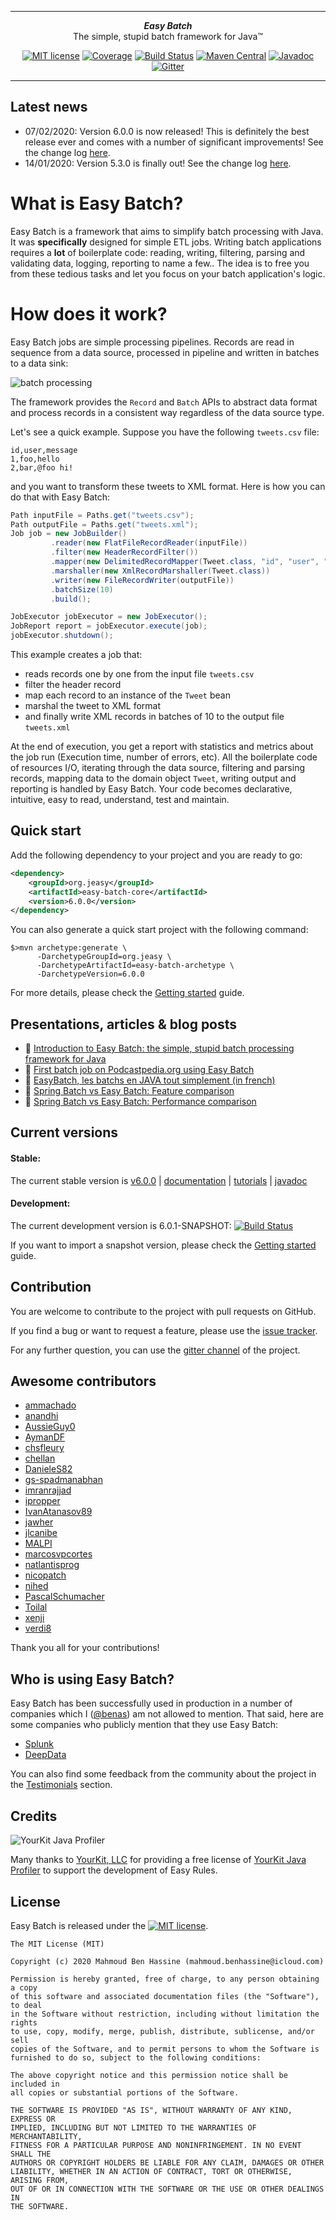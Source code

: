 ***

<div align="center">
    <b><em>Easy Batch</em></b><br>
    The simple, stupid batch framework for Java&trade;
</div>

<div align="center">

[![MIT license](http://img.shields.io/badge/license-MIT-brightgreen.svg?style=flat)](http://opensource.org/licenses/MIT)
[![Coverage](https://coveralls.io/repos/j-easy/easy-batch/badge.svg?style=flat&branch=master&service=github)](https://coveralls.io/github/j-easy/easy-batch?branch=master)
[![Build Status](https://github.com/j-easy/easy-batch/workflows/Java%20CI/badge.svg)](https://github.com/j-easy/easy-batch/actions)
[![Maven Central](https://maven-badges.herokuapp.com/maven-central/org.jeasy/easy-batch-core/badge.svg?style=flat)](http://search.maven.org/#artifactdetails|org.jeasy|easy-batch-core|6.0.0|)
[![Javadoc](https://www.javadoc.io/badge/org.jeasy/easy-batch-core.svg)](http://www.javadoc.io/doc/org.jeasy/easy-batch-core)
[![Gitter](https://badges.gitter.im/Join%20Chat.svg)](https://gitter.im/j-easy/easy-batch)

</div>

***

## Latest news

* 07/02/2020: Version 6.0.0 is now released! This is definitely the best release ever and comes with a number of significant improvements! See the change log [here](https://github.com/j-easy/easy-batch/releases).
* 14/01/2020: Version 5.3.0 is finally out! See the change log [here](https://github.com/j-easy/easy-batch/releases).

# What is Easy Batch?

Easy Batch is a framework that aims to simplify batch processing with Java. It was **specifically** designed for simple ETL jobs.
Writing batch applications requires a **lot** of boilerplate code: reading, writing, filtering, parsing and validating data, logging, reporting to name a few..
The idea is to free you from these tedious tasks and let you focus on your batch application's logic.

# How does it work?

Easy Batch jobs are simple processing pipelines. Records are read in sequence from a data source, processed in pipeline and written in batches to a data sink:

![batch processing](https://raw.githubusercontent.com/wiki/j-easy/easy-batch/images/batch-processing.png)

The framework provides the `Record` and `Batch` APIs to abstract data format and process records in a consistent way regardless of the data source type.

Let's see a quick example. Suppose you have the following `tweets.csv` file:

```
id,user,message
1,foo,hello
2,bar,@foo hi!
```

and you want to transform these tweets to XML format. Here is how you can do that with Easy Batch:

```java
Path inputFile = Paths.get("tweets.csv");
Path outputFile = Paths.get("tweets.xml");
Job job = new JobBuilder()
         .reader(new FlatFileRecordReader(inputFile))
         .filter(new HeaderRecordFilter())
         .mapper(new DelimitedRecordMapper(Tweet.class, "id", "user", "message"))
         .marshaller(new XmlRecordMarshaller(Tweet.class))
         .writer(new FileRecordWriter(outputFile))
         .batchSize(10)
         .build();

JobExecutor jobExecutor = new JobExecutor();
JobReport report = jobExecutor.execute(job);
jobExecutor.shutdown();
```

This example creates a job that:

* reads records one by one from the input file `tweets.csv`
* filter the header record
* map each record to an instance of the `Tweet` bean
* marshal the tweet to XML format
* and finally write XML records in batches of 10 to the output file `tweets.xml`

At the end of execution, you get a report with statistics and metrics about the job run (Execution time, number of errors, etc).
All the boilerplate code of resources I/O, iterating through the data source, filtering and parsing records, mapping data to the domain object `Tweet`, writing output and reporting
is handled by Easy Batch. Your code becomes declarative, intuitive, easy to read, understand, test and maintain.
 
 ## Quick start
 
Add the following dependency to your project and you are ready to go:
 
 ```xml
 <dependency>
     <groupId>org.jeasy</groupId>
     <artifactId>easy-batch-core</artifactId>
     <version>6.0.0</version>
 </dependency>
```

You can also generate a quick start project with the following command:

```
$>mvn archetype:generate \
      -DarchetypeGroupId=org.jeasy \
      -DarchetypeArtifactId=easy-batch-archetype \
      -DarchetypeVersion=6.0.0
```

For more details, please check the [Getting started](https://github.com/j-easy/easy-batch/wiki/getting-started) guide.

## Presentations, articles & blog posts

- :movie_camera: [Introduction to Easy Batch: the simple, stupid batch processing framework for Java](https://speakerdeck.com/benas/easy-batch)
- :newspaper: [First batch job on Podcastpedia.org using Easy Batch](http://www.codingpedia.org/ama/first-batch-job-on-podcastpedia-org-with-easybatch/)
- :newspaper: [EasyBatch, les batchs en JAVA tout simplement (in french)](https://blog.sodifrance.fr/easybatch-les-batchs-en-java-tout-simplement/)
- :memo: [Spring Batch vs Easy Batch: Feature comparison](https://github.com/benas/easy-batch-vs-spring-batch/issues/1)
- :memo: [Spring Batch vs Easy Batch: Performance comparison](https://github.com/benas/easy-batch-vs-spring-batch/issues/2)

## Current versions

#### Stable:

The current stable version is [v6.0.0](http://search.maven.org/#artifactdetails|org.jeasy|easy-batch-core|6.0.0|) | [documentation](https://github.com/j-easy/easy-batch/wiki) | [tutorials](https://github.com/j-easy/easy-batch/tree/master/easy-batch-tutorials) | [javadoc](http://javadoc.io/doc/org.jeasy/easy-batch-core/6.0.0)

#### Development:

The current development version is 6.0.1-SNAPSHOT: [![Build Status](https://github.com/j-easy/easy-batch/workflows/Java%20CI/badge.svg)](https://github.com/j-easy/easy-batch/actions)

If you want to import a snapshot version, please check the [Getting started](https://github.com/j-easy/easy-batch/wiki/getting-started#use-a-snapshot-version) guide.

## Contribution

You are welcome to contribute to the project with pull requests on GitHub.

If you find a bug or want to request a feature, please use the [issue tracker](https://github.com/j-easy/easy-batch/issues).

For any further question, you can use the [gitter channel](https://gitter.im/j-easy/easy-batch) of the project.

## Awesome contributors

* [ammachado](https://github.com/ammachado)
* [anandhi](https://github.com/anandhi)
* [AussieGuy0](https://github.com/AussieGuy0)
* [AymanDF](https://github.com/AymanDF)
* [chsfleury](https://github.com/chsfleury)
* [chellan](https://github.com/chellan)
* [DanieleS82](https://github.com/DanieleS82)
* [gs-spadmanabhan](https://github.com/gs-spadmanabhan)
* [imranrajjad](https://github.com/imranrajjad)
* [ipropper](https://github.com/ipropper)
* [IvanAtanasov89](https://github.com/IvanAtanasov89)
* [jawher](https://github.com/jawher)
* [jlcanibe](https://github.com/jlcanibe)
* [MALPI](https://github.com/MALPI)
* [marcosvpcortes](https://github.com/marcosvpcortes)
* [natlantisprog](https://github.com/natlantisprog)
* [nicopatch](https://github.com/nicopatch)
* [nihed](https://github.com/nihed)
* [PascalSchumacher](https://github.com/PascalSchumacher)
* [Toilal](https://github.com/Toilal)
* [xenji](https://github.com/xenji)
* [verdi8](https://github.com/verdi8)

Thank you all for your contributions!

## Who is using Easy Batch?

Easy Batch has been successfully used in production in a number of companies which I ([@benas](https://github.com/benas)) am not allowed to mention.
That said, here are some companies who publicly mention that they use Easy Batch:

* [Splunk](https://docs.splunk.com/Documentation/DBX/3.2.0/ReleaseNotes/easybatch)
* [DeepData](https://deepdata-ltd.github.io/tenderbase/#/ted-xml-importer?id=implementation)

You can also find some feedback from the community about the project in the [Testimonials](http://www.jeasy.org/#testimonials) section.

## Credits

![YourKit Java Profiler](https://www.yourkit.com/images/yklogo.png)

Many thanks to [YourKit, LLC](https://www.yourkit.com/) for providing a free license of [YourKit Java Profiler](https://www.yourkit.com/java/profiler/index.jsp) to support the development of Easy Rules.

## License

Easy Batch is released under the [![MIT license](http://img.shields.io/badge/license-MIT-brightgreen.svg?style=flat)](http://opensource.org/licenses/MIT).

```
The MIT License (MIT)

Copyright (c) 2020 Mahmoud Ben Hassine (mahmoud.benhassine@icloud.com)

Permission is hereby granted, free of charge, to any person obtaining a copy
of this software and associated documentation files (the "Software"), to deal
in the Software without restriction, including without limitation the rights
to use, copy, modify, merge, publish, distribute, sublicense, and/or sell
copies of the Software, and to permit persons to whom the Software is
furnished to do so, subject to the following conditions:

The above copyright notice and this permission notice shall be included in
all copies or substantial portions of the Software.

THE SOFTWARE IS PROVIDED "AS IS", WITHOUT WARRANTY OF ANY KIND, EXPRESS OR
IMPLIED, INCLUDING BUT NOT LIMITED TO THE WARRANTIES OF MERCHANTABILITY,
FITNESS FOR A PARTICULAR PURPOSE AND NONINFRINGEMENT. IN NO EVENT SHALL THE
AUTHORS OR COPYRIGHT HOLDERS BE LIABLE FOR ANY CLAIM, DAMAGES OR OTHER
LIABILITY, WHETHER IN AN ACTION OF CONTRACT, TORT OR OTHERWISE, ARISING FROM,
OUT OF OR IN CONNECTION WITH THE SOFTWARE OR THE USE OR OTHER DEALINGS IN
THE SOFTWARE.
```
